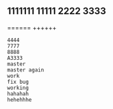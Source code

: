 1111111
11111
2222
3333
-------
======
++++++
~~~~
4444
7777
8888
A3333
master
master again
work
fix bug
working
hahahah
hehehhhe
